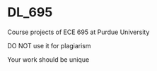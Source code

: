 # DL_695

Course projects of ECE 695 at Purdue University

DO NOT use it for plagiarism

Your work should be unique
